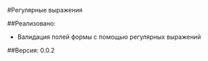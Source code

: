 #Регулярные выражения

##Реализовано:
* Валидация полей формы с помощью регулярных выражений

##Версия:
0.0.2
